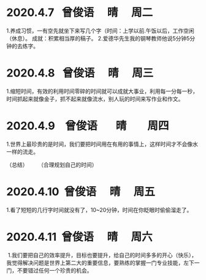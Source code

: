 # 2020.4.7   曾俊语 　晴 　周二
1.养成习惯，一有空先就坐下来写几个字（时间：上学以前.午饭以后，工作空闲（休息）。
成就：积累相当厚的稿子。
2.爱德华先生我的钢琴教师他说5分钟5分钟的去练字。

# 2020.4.8   曾俊语 　晴 　周三
1.缩短时间，有效的利用时间零碎的时间就可以成就大事业，利用每一分每一秒，时间抓起来就像金子，抓不起来就像流水，别人玩的时间来写作业和作文。


# 2020.4.9    曾俊语   　晴    　周四
1.世界上最珍贵的是时间，我们要把时间用在有用的事情上，这样时间才不会像水一样的流走。

（总结）     　（合理规划自己的时间）


# 2020.4.10  曾俊语 　晴 　周五

1.看了短短的几行字时间就没有了，10~20分钟，时间在你眨眼时偷偷溜走了。


# 2020.4.11  曾俊语 　晴 　周六
 1.我们要把自己的效率提升，目标也要提升，给自己的时间多多的开心（快乐），我觉得解决问题是世界上第二大的重要信息，要熟练的掌握一门专业技能，左下一门，不要错过任何一个珍贵的机会。
